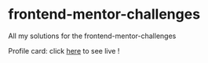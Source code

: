 # frontend-mentor-challenges

All my solutions for the frontend-mentor-challenges

Profile card: click [here](https://profile-card.sarathiws.repl.co/) to see live !
